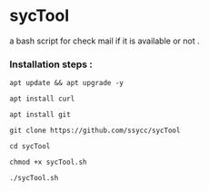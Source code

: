 # sycTool
a bash script for check mail if it is available or not .

### Installation steps :

`apt update && apt upgrade -y`

`apt install curl`

`apt install git`

`git clone https://github.com/ssycc/sycTool`

`cd sycTool`

`chmod +x sycTool.sh`

`./sycTool.sh`
